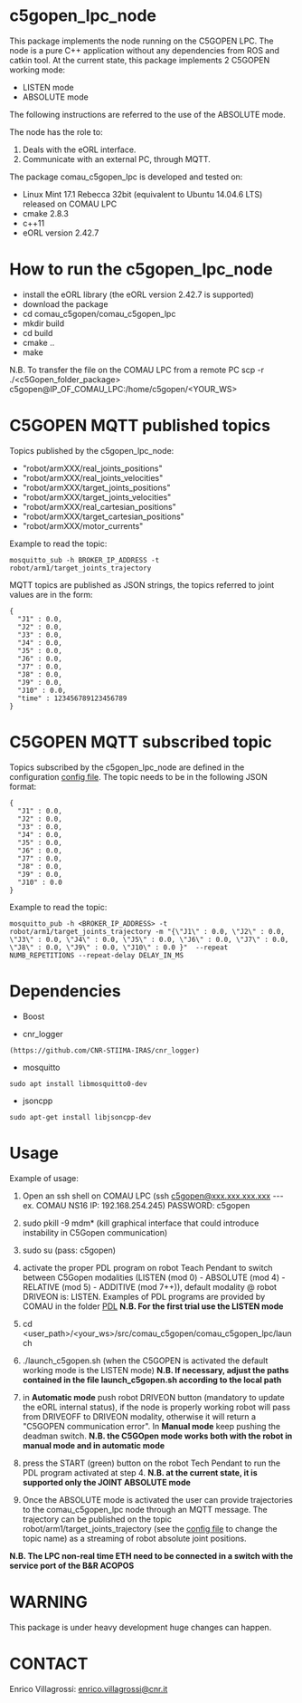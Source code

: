 # c5gopen_lpc_node

This package implements the node running on the C5GOPEN LPC. The node is a pure C++ application without any dependencies from ROS and catkin tool.
At the current state, this package implements 2 C5GOPEN working mode:
- LISTEN mode
- ABSOLUTE mode

The following instructions are referred to the use of the ABSOLUTE mode.

The node has the role to:
1. Deals with the eORL interface.
2. Communicate with an external PC, through MQTT.

The package comau_c5gopen_lpc is developed and tested on:
- Linux Mint 17.1 Rebecca 32bit (equivalent to Ubuntu 14.04.6 LTS) released on COMAU LPC
- cmake 2.8.3
- c++11
- eORL version 2.42.7



# How to run the c5gopen_lpc_node
- install the eORL library (the eORL version 2.42.7 is supported)
- download the package
- cd comau_c5gopen/comau_c5gopen_lpc
- mkdir build
- cd build
- cmake ..
- make

N.B. To transfer the file on the COMAU LPC from a remote PC scp -r ./<c5Gopen_folder_package> c5gopen@IP_OF_COMAU_LPC:/home/c5gopen/<YOUR_WS>


# C5GOPEN MQTT published topics

Topics published by the c5gopen_lpc_node:
- "robot/armXXX/real_joints_positions"
- "robot/armXXX/real_joints_velocities"
- "robot/armXXX/target_joints_positions"
- "robot/armXXX/target_joints_velocities"
- "robot/armXXX/real_cartesian_positions"
- "robot/armXXX/target_cartesian_positions"
- "robot/armXXX/motor_currents"

Example to read the topic:
```
mosquitto_sub -h BROKER_IP_ADDRESS -t robot/arm1/target_joints_trajectory
```

MQTT topics are published as JSON strings, the topics referred to joint values are in the form:
```
{
  "J1" : 0.0, 
  "J2" : 0.0,
  "J3" : 0.0,
  "J4" : 0.0,
  "J5" : 0.0,
  "J6" : 0.0,
  "J7" : 0.0,
  "J8" : 0.0,
  "J9" : 0.0,
  "J10" : 0.0,
  "time" : 123456789123456789
}
```


# C5GOPEN MQTT subscribed topic

Topics subscribed by the c5gopen_lpc_node are defined in the configuration [config file](https://github.com/CNR-STIIMA-IRAS/comau_c5gopen/tree/master/comau_c5gopen_lpc/cfg). The topic needs to be in the following JSON format:
```
{
  "J1" : 0.0, 
  "J2" : 0.0,
  "J3" : 0.0,
  "J4" : 0.0,
  "J5" : 0.0,
  "J6" : 0.0,
  "J7" : 0.0,
  "J8" : 0.0,
  "J9" : 0.0,
  "J10" : 0.0
}
```

Example to read the topic:
```
mosquitto_pub -h <BROKER_IP_ADDRESS> -t robot/arm1/target_joints_trajectory -m "{\"J1\" : 0.0, \"J2\" : 0.0, \"J3\" : 0.0, \"J4\" : 0.0, \"J5\" : 0.0, \"J6\" : 0.0, \"J7\" : 0.0, \"J8\" : 0.0, \"J9\" : 0.0, \"J10\" : 0.0 }"  --repeat NUMB_REPETITIONS --repeat-delay DELAY_IN_MS
```

# Dependencies

- Boost

- cnr_logger 
```
(https://github.com/CNR-STIIMA-IRAS/cnr_logger)
```

- mosquitto 
```
sudo apt install libmosquitto0-dev
```

- jsoncpp
```
sudo apt-get install libjsoncpp-dev
```

# Usage

Example of usage:

1) Open an ssh shell on COMAU LPC (ssh c5gopen@xxx.xxx.xxx.xxx --- ex. COMAU NS16 IP: 192.168.254.245) PASSWORD: c5gopen

2) sudo pkill -9 mdm* (kill graphical interface that could introduce instability in C5Gopen communication)

3) sudo su (pass: c5gopen)

4) activate the proper PDL program on robot Teach Pendant to switch between C5Gopen modalities (LISTEN (mod 0) - ABSOLUTE (mod 4) - RELATIVE (mod 5) - ADDITIVE (mod 7++)), default modality @ robot DRIVEON is: LISTEN. Examples of PDL programs are provided by COMAU in the folder [PDL](https://github.com/CNR-STIIMA-IRAS/comau_c5gopen/blob/master/comau_c5gopen_lpc/cfg/c5gopen_cfg.yaml) **N.B. For the first trial use the LISTEN mode** 

5) cd <user_path>/<your_ws>/src/comau_c5gopen/comau_c5gopen_lpc/launch 

6) ./launch_c5gopen.sh (when the C5GOPEN is activated the default working mode is the LISTEN mode)
**N.B. If necessary, adjust the paths contained in the file launch_c5gopen.sh according to the local path**

8) in **Automatic mode** push robot DRIVEON button (mandatory to update the eORL internal status), if the node is properly working robot will pass from DRIVEOFF to DRIVEON modality, otherwise it will return a "C5GOPEN communication error". In **Manual mode** keep pushing the deadman switch. **N.B. the C5GOpen mode works both with the robot in manual mode and in automatic mode**

9) press the START (green) button on the robot Tech Pendant to run the PDL program activated at step 4. **N.B. at the current state, it is supported only the JOINT ABSOLUTE mode** 

10) Once the ABSOLUTE mode is activated the user can provide trajectories to the comau_c5gopen_lpc node through an MQTT message. The trajectory can be published on the topic robot/arm1/target_joints_trajectory (see the [config file](https://github.com/CNR-STIIMA-IRAS/comau_c5gopen/blob/master/comau_c5gopen_lpc/cfg/c5gopen_cfg.yaml) to change the topic name) as a streaming of robot absolute joint positions.


**N.B. The LPC non-real time ETH need to be connected in a switch with the service port of the B&R ACOPOS**


# WARNING

This package is under heavy development huge changes can happen.


# CONTACT
Enrico Villagrossi: enrico.villagrossi@cnr.it



